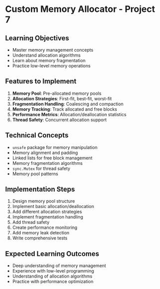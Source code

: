 # Custom Memory Allocator - Project 7

## Learning Objectives
- Master memory management concepts
- Understand allocation algorithms
- Learn about memory fragmentation
- Practice low-level memory operations

## Features to Implement
1. **Memory Pool**: Pre-allocated memory pools
2. **Allocation Strategies**: First-fit, best-fit, worst-fit
3. **Fragmentation Handling**: Coalescing and compaction
4. **Memory Tracking**: Track allocated and free blocks
5. **Performance Metrics**: Allocation/deallocation statistics
6. **Thread Safety**: Concurrent allocation support

## Technical Concepts
- `unsafe` package for memory manipulation
- Memory alignment and padding
- Linked lists for free block management
- Memory fragmentation algorithms
- `sync.Mutex` for thread safety
- Memory pool patterns

## Implementation Steps
1. Design memory pool structure
2. Implement basic allocation/deallocation
3. Add different allocation strategies
4. Implement fragmentation handling
5. Add thread safety
6. Create performance monitoring
7. Add memory leak detection
8. Write comprehensive tests

## Expected Learning Outcomes
- Deep understanding of memory management
- Experience with low-level programming
- Understanding of allocation algorithms
- Practice with performance optimization
